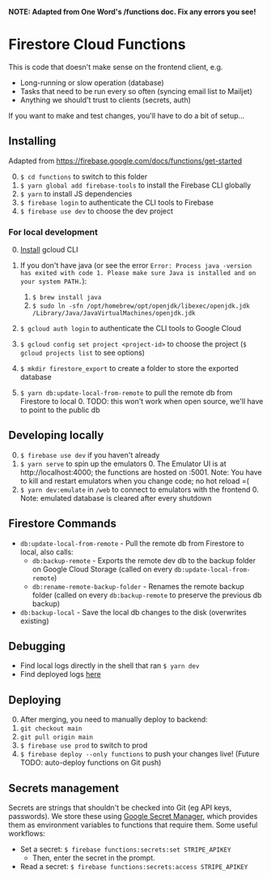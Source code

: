 **NOTE: Adapted from One Word's /functions doc. Fix any errors you see!**

# Firestore Cloud Functions

This is code that doesn't make sense on the frontend client, e.g.

- Long-running or slow operation (database)
- Tasks that need to be run every so often (syncing email list to Mailjet)
- Anything we should't trust to clients (secrets, auth)

If you want to make and test changes, you'll have to do a bit of setup...

## Installing

Adapted from https://firebase.google.com/docs/functions/get-started

0. `$ cd functions` to switch to this folder
1. `$ yarn global add firebase-tools` to install the Firebase CLI globally
2. `$ yarn` to install JS dependencies
3. `$ firebase login` to authenticate the CLI tools to Firebase
4. `$ firebase use dev` to choose the dev project

### For local development

0. [Install](https://cloud.google.com/sdk/docs/install) gcloud CLI
1. If you don't have java (or see the error `Error: Process java -version has exited with code 1. Please make sure Java is installed and on your system PATH.`):

   1. `$ brew install java`
   2. `$ sudo ln -sfn /opt/homebrew/opt/openjdk/libexec/openjdk.jdk /Library/Java/JavaVirtualMachines/openjdk.jdk`

2. `$ gcloud auth login` to authenticate the CLI tools to Google Cloud
3. `$ gcloud config set project <project-id>` to choose the project (`$ gcloud projects list` to see options)
4. `$ mkdir firestore_export` to create a folder to store the exported database
5. `$ yarn db:update-local-from-remote` to pull the remote db from Firestore to local 0. TODO: this won't work when open source, we'll have to point to the public db

## Developing locally

0. `$ firebase use dev` if you haven't already
1. `$ yarn serve` to spin up the emulators 0. The Emulator UI is at http://localhost:4000; the functions are hosted on :5001.
   Note: You have to kill and restart emulators when you change code; no hot reload =(
2. `$ yarn dev:emulate` in `/web` to connect to emulators with the frontend 0. Note: emulated database is cleared after every shutdown

## Firestore Commands

- `db:update-local-from-remote` - Pull the remote db from Firestore to local, also calls:
  - `db:backup-remote` - Exports the remote dev db to the backup folder on Google Cloud Storage (called on every `db:update-local-from-remote`)
  - `db:rename-remote-backup-folder` - Renames the remote backup folder (called on every `db:backup-remote` to preserve the previous db backup)
- `db:backup-local` - Save the local db changes to the disk (overwrites existing)

## Debugging

- Find local logs directly in the shell that ran `$ yarn dev`
- Find deployed logs [here](https://console.firebase.google.com/project/mantic-markets/functions/logs?search=&&severity=DEBUG)

## Deploying

0. After merging, you need to manually deploy to backend:
1. `git checkout main`
1. `git pull origin main`
1. `$ firebase use prod` to switch to prod
1. `$ firebase deploy --only functions` to push your changes live!
   (Future TODO: auto-deploy functions on Git push)

## Secrets management

Secrets are strings that shouldn't be checked into Git (eg API keys, passwords). We store these using [Google Secret Manager](https://console.cloud.google.com/security/secret-manager), which provides them as environment variables to functions that require them. Some useful workflows:

- Set a secret: `$ firebase functions:secrets:set STRIPE_APIKEY`
  - Then, enter the secret in the prompt.
- Read a secret: `$ firebase functions:secrets:access STRIPE_APIKEY`
